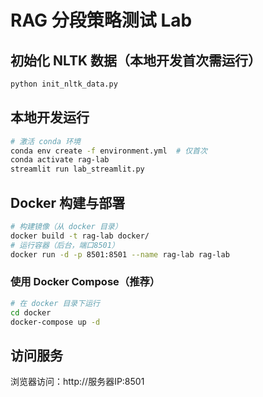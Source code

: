 # RAG 分段策略测试 Lab

## 初始化 NLTK 数据（本地开发首次需运行）
```bash
python init_nltk_data.py
```

## 本地开发运行
```bash
# 激活 conda 环境
conda env create -f environment.yml  # 仅首次
conda activate rag-lab
streamlit run lab_streamlit.py
```

## Docker 构建与部署
```bash
# 构建镜像（从 docker 目录）
docker build -t rag-lab docker/
# 运行容器（后台，端口8501）
docker run -d -p 8501:8501 --name rag-lab rag-lab
```

### 使用 Docker Compose（推荐）
```bash
# 在 docker 目录下运行
cd docker
docker-compose up -d
```

## 访问服务
浏览器访问：http://服务器IP:8501